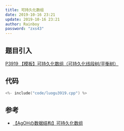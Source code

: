 ```yaml
---
title: 可持久化数组
date: 2019-10-16 23:21
update: 2019-10-16 23:21
author: Rainboy
password: "zxs43"
---
```


## 题目引入

[P3919 【模板】可持久化数组（可持久化线段树/平衡树）](https://www.luogu.org/problem/P3919)

## 代码

```c
<%- include("code/luogu3919.cpp") %>
```

## 参考

 - [【AgOHの数据结构】可持久化数组](https://www.bilibili.com/video/av57022313?from=search&seid=16978177462585036818)

